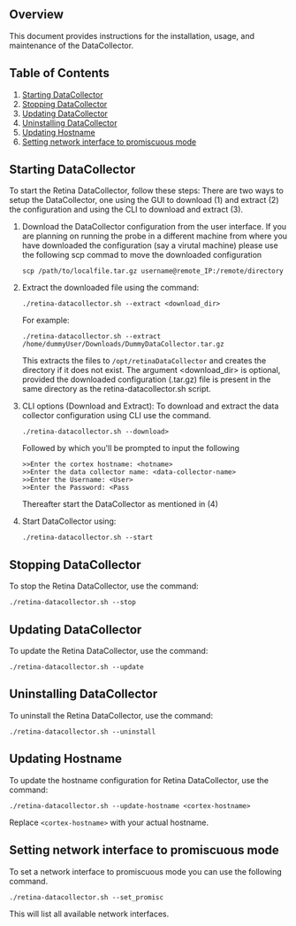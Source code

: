 
## Overview
This document provides instructions for the installation, usage, and maintenance of the DataCollector.

## Table of Contents
1. [Starting DataCollector](#starting-datacollector)
2. [Stopping DataCollector](#stopping-datacollector)
3. [Updating DataCollector](#updating-datacollector)
4. [Uninstalling DataCollector](#uninstalling-datacollector)
5. [Updating Hostname](#updating-hostname)
6. [Setting network interface to promiscuous mode](#promiscuous-mode)

## Starting DataCollector
To start the Retina DataCollector, follow these steps:
There are two ways to setup the DataCollector, one using the GUI to download (1) and extract (2) the configuration and using the CLI to download and extract (3).
1. Download the DataCollector configuration from the user interface.
   If you are planning on running the probe in a different machine from where you have downloaded the configuration (say a virutal machine) please use the following scp commad to move the downloaded configuration
   ```
   scp /path/to/localfile.tar.gz username@remote_IP:/remote/directory
   ```
2. Extract the downloaded file using the command:
   ```
   ./retina-datacollector.sh --extract <download_dir>
   ```
   For example:
   ```
   ./retina-datacollector.sh --extract /home/dummyUser/Downloads/DummyDataCollector.tar.gz
   ```
   This extracts the files to `/opt/retinaDataCollector` and creates the directory if it does not exist.
   The argument <download_dir> is optional, provided the downloaded configuration (.tar.gz) file is present in the same directory as the retina-datacollector.sh script.
4. CLI options (Download and Extract):
  To download and extract the data collector configuration using CLI use the command.
   ```
   ./retina-datacollector.sh --download>
   ```
   Followed by which you'll be prompted to input the following
   ```
   >>Enter the cortex hostname: <hotname>
   >>Enter the data collector name: <data-collector-name>
   >>Enter the Username: <User>
   >>Enter the Password: <Pass
   ```
   Thereafter start the DataCollector as mentioned in (4)
   
5. Start DataCollector using:
   ```
   ./retina-datacollector.sh --start
   ```

## Stopping DataCollector
To stop the Retina DataCollector, use the command:
```
./retina-datacollector.sh --stop
```

## Updating DataCollector
To update the Retina DataCollector, use the command:
```
./retina-datacollector.sh --update
```

## Uninstalling DataCollector
To uninstall the Retina DataCollector, use the command:
```
./retina-datacollector.sh --uninstall
```

## Updating Hostname
To update the hostname configuration for Retina DataCollector, use the command:
```
./retina-datacollector.sh --update-hostname <cortex-hostname>
```
Replace `<cortex-hostname>` with your actual hostname.

## Setting network interface to promiscuous mode
To set a network interface to promiscuous mode you can use the following command.
```
./retina-datacollector.sh --set_promisc
```
This will list all available network interfaces. 

